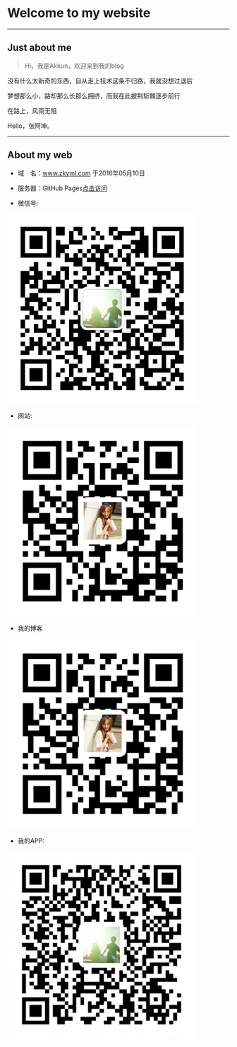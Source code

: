 # Welcome to my website
***
## Just about me

> Hi，我是Akkun，欢迎来到我的blog

 没有什么太新奇的东西，自从走上技术这条不归路，我就没想过退后

 梦想那么小，路却那么长那么拥挤，而我在此披荆斩棘逐步前行

 在路上，风雨无阻

 Hello，张阿坤。
***
## About my web

  - 域　名：www.zkyml.com  于2016年05月10日 

   - 服务器：GitHub Pages[点击访问](http://www.zkyml.com) 

   - 微信号:
   
  ![微信号:JustTheOne](./images/wx.jpg)

   - 网站:
   
  ![网站:在路上](./images/web.jpg)

   - 我的博客 
   
  ![我的博客:在路上](./images/web.jpg)

   - 我的APP:
   
  ![我的APP:JustTheOne](./images/app.jpg)